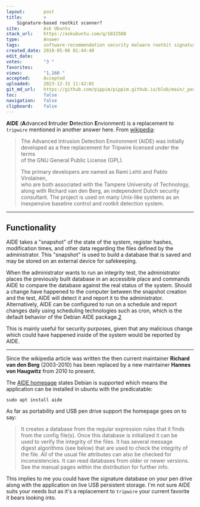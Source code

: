 ```yaml
---
layout:       post
title:        >
    Signature-based rootkit scanner?
site:         Ask Ubuntu
stack_url:    https://askubuntu.com/q/1032588
type:         Answer
tags:         software-recommendation security malware rootkit signature
created_date: 2018-05-06 01:44:40
edit_date:    
votes:        "3 "
favorites:    
views:        "1,160 "
accepted:     Accepted
uploaded:     2023-12-31 11:42:01
git_md_url:   https://github.com/pippim/pippim.github.io/blob/main/_posts/2018/2018-05-06-Signature-based-rootkit-scanner_.md
toc:          false
navigation:   false
clipboard:    false
---
```


**AIDE** (**A**dvanced **I**ntruder **D**etection **E**nvionment) is a replacement to `tripwire` mentioned in another answer here. From [wikipedia][1]: 

> The Advanced Intrusion Detection Environment (AIDE) was initially  
> developed as a free replacement for Tripwire licensed under the terms  
> of the GNU General Public License (GPL).  
>   
> The primary developers are named as Rami Lehti and Pablo Virolainen,  
> who are both associated with the Tampere University of Technology,  
> along with Richard van den Berg, an independent Dutch security  
> consultant. The project is used on many Unix-like systems as an  
> inexpensive baseline control and rootkit detection system.  


----------


## Functionality

AIDE takes a "snapshot" of the state of the system, register hashes, modification times, and other data regarding the files defined by the administrator. This "snapshot" is used to build a database that is saved and may be stored on an external device for safekeeping.

When the administrator wants to run an integrity test, the administrator places the previously built database in an accessible place and commands AIDE to compare the database against the real status of the system. Should a change have happened to the computer between the snapshot creation and the test, AIDE will detect it and report it to the administrator. Alternatively, AIDE can be configured to run on a schedule and report changes daily using scheduling technologies such as cron, which is the default behavior of the Debian AIDE package.[2]

This is mainly useful for security purposes, given that any malicious change which could have happened inside of the system would be reported by AIDE.


----------

Since the wikipedia article was written the then current maintainer **Richard van den Berg** (2003-2010) has been replaced by a new maintainer **Hannes von Haugwitz** from 2010 to present.

The [AIDE homepage][2] states Debian is supported which means the application can be installed in ubuntu with the predicatable:

``` 
sudo apt install aide
```

As far as portability and USB pen drive support the homepage goes on to say:

> It creates a database from the regular expression rules that it finds  
> from the config file(s). Once this database is initialized it can be  
> used to verify the integrity of the files. It has several message  
> digest algorithms (see below) that are used to check the integrity of  
> the file. All of the usual file attributes can also be checked for  
> inconsistencies. It can read databases from older or newer versions.  
> See the manual pages within the distribution for further info.  

This implies to me you could have the signature database on your pen drive along with the application on live USB persistent storage. I'm not sure AIDE suits your needs but as it's a replacement to `tripwire` your current favorite it bears looking into.

  [1]: https://en.wikipedia.org/wiki/Advanced_Intrusion_Detection_Environment
  [2]: http://aide.sourceforge.net/
